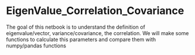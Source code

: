 # EigenValue_Correlation_Covariance
The goal of this netbook is to understand the definition of eigenvalue/vector, variance/covariance, the correlation.
We will make some functions to calculate this parameters and compare them with numpy/pandas functions
